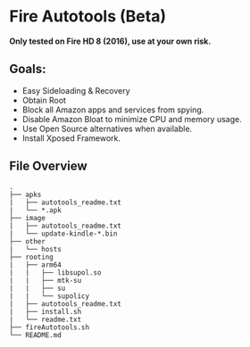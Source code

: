 # Fire Autotools (Beta)
**Only tested on Fire HD 8 (2016), use at your own risk.**

## Goals:
* Easy Sideloading & Recovery
* Obtain Root
* Block all Amazon apps and services from spying.
* Disable Amazon Bloat to minimize CPU and memory usage.
* Use Open Source alternatives when available.
* Install Xposed Framework.


## File Overview
```
.
├── apks
|   ├── autotools_readme.txt
|   └── *.apk
├── image
|   ├── autotools_readme.txt
|   └── update-kindle-*.bin
├── other
|   └── hosts
├── rooting
|   ├── arm64
|   |   ├── libsupol.so
|   |   ├── mtk-su
|   |   ├── su
|   |   └── supolicy
|   ├── autotools_readme.txt
|   ├── install.sh
|   └── readme.txt
├── fireAutotools.sh
└── README.md
```